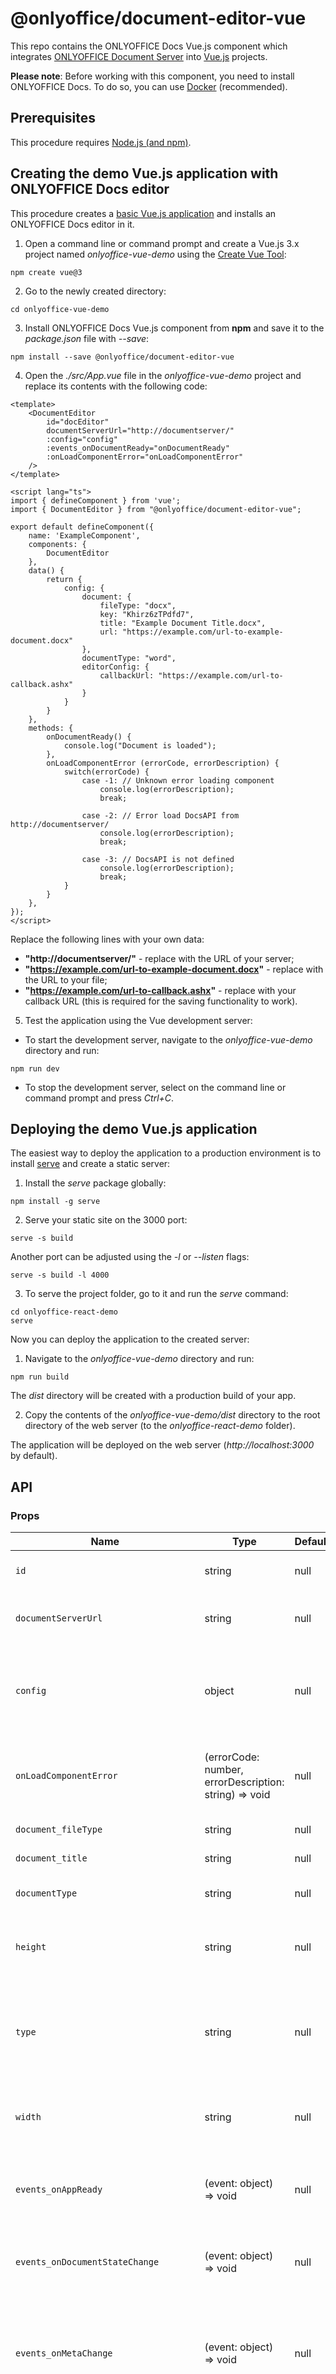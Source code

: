 # @onlyoffice/document-editor-vue

This repo contains the ONLYOFFICE Docs Vue.js component which integrates [ONLYOFFICE Document Server](https://github.com/ONLYOFFICE/DocumentServer) into [Vue.js](https://vuejs.org/) projects.

**Please note**: Before working with this component, you need to install ONLYOFFICE Docs. To do so, you can use [Docker](https://github.com/onlyoffice/Docker-DocumentServer) (recommended).

## Prerequisites
This procedure requires [Node.js (and npm)](https://nodejs.org/en).

## Creating the demo Vue.js application with ONLYOFFICE Docs editor
This procedure creates a [basic Vue.js application](https://cli.vuejs.org/guide/creating-a-project.html#vue-create) and installs an ONLYOFFICE Docs editor in it.

1. Open a command line or command prompt and create a Vue.js 3.x project named *onlyoffice-vue-demo* using the [Create Vue Tool](https://github.com/vuejs/create-vue):

```
npm create vue@3
```

2. Go to the newly created directory:

```
cd onlyoffice-vue-demo
```

3. Install ONLYOFFICE Docs Vue.js component from **npm** and save it to the *package.json* file with *--save*:

```
npm install --save @onlyoffice/document-editor-vue
```

4. Open the *./src/App.vue* file in the *onlyoffice-vue-demo* project and replace its contents with the following code:

```
<template>
    <DocumentEditor 
        id="docEditor" 
        documentServerUrl="http://documentserver/"
        :config="config"
        :events_onDocumentReady="onDocumentReady"
        :onLoadComponentError="onLoadComponentError"
    /> 
</template>

<script lang="ts">
import { defineComponent } from 'vue';
import { DocumentEditor } from "@onlyoffice/document-editor-vue";

export default defineComponent({
    name: 'ExampleComponent',
    components: {
        DocumentEditor
    },
    data() {
        return {
            config: {
                document: {
                    fileType: "docx",
                    key: "Khirz6zTPdfd7",
                    title: "Example Document Title.docx",
                    url: "https://example.com/url-to-example-document.docx"
                },
                documentType: "word",
                editorConfig: {
                    callbackUrl: "https://example.com/url-to-callback.ashx"
                }
            }
        }
    },
    methods: {
        onDocumentReady() {
            console.log("Document is loaded");
        },
        onLoadComponentError (errorCode, errorDescription) {
            switch(errorCode) {
                case -1: // Unknown error loading component
                    console.log(errorDescription);
                    break;

                case -2: // Error load DocsAPI from http://documentserver/
                    console.log(errorDescription);
                    break;

                case -3: // DocsAPI is not defined
                    console.log(errorDescription);
                    break;
            }
        }
    },
});
</script>
```

Replace the following lines with your own data:
* **"http://documentserver/"** - replace with the URL of your server;
* **"https://example.com/url-to-example-document.docx"** - replace with the URL to your file;
* **"https://example.com/url-to-callback.ashx"** - replace with your callback URL (this is required for the saving functionality to work).

5. Test the application using the Vue development server:

* To start the development server, navigate to the *onlyoffice-vue-demo* directory and run:

```
npm run dev
```

* To stop the development server, select on the command line or command prompt and press *Ctrl+C*.

## Deploying the demo Vue.js application

The easiest way to deploy the application to a production environment is to install [serve](https://github.com/vercel/serve) and create a static server:

1. Install the *serve* package globally:

```
npm install -g serve
```

2. Serve your static site on the 3000 port:

```
serve -s build
```

Another port can be adjusted using the *-l* or *--listen* flags:

```
serve -s build -l 4000
```

3. To serve the project folder, go to it and run the *serve* command:

```
cd onlyoffice-react-demo
serve
```

Now you can deploy the application to the created server:

1. Navigate to the *onlyoffice-vue-demo* directory and run:

```
npm run build
```

The *dist* directory will be created with a production build of your app.

2. Copy the contents of the *onlyoffice-vue-demo/dist* directory to the root directory of the web server (to the *onlyoffice-react-demo* folder).

The application will be deployed on the web server (*http://localhost:3000* by default).


## API
### Props
| Name | Type | Default | Required | Description |
| ------------- | ------------- | ------------- | ------------- | ------------- |
| `id` | string | null | yes | Component unique identifier. |
| `documentServerUrl` | string | null | yes | Address ONLYOFFICE Document Server. |
| `config` | object | null | yes | Generic configuration object for opening a file with token. [Config API](https://api.onlyoffice.com/editors/config/) |
| `onLoadComponentError` | (errorCode: number, errorDescription: string) => void | null | no | The function called when an error occurs while loading a component |
| `document_fileType` | string | null | no | The type of the file. |
| `document_title` | string | null | no | The file name. |
| `documentType` | string | null | no | The document type. |
| `height` | string | null | no | Defines the document height in the browser window. |
| `type` | string | null | no | Defines the platform type used to access the document (desktop, mobile or embedded). |
| `width` | string | null | no | Defines the document width in the browser window. |
| `events_onAppReady` | (event: object) => void | null | no | The function called when the application is loaded into the browser. |
| `events_onDocumentStateChange` | (event: object) => void | null | no | The function called when the document is modified. |
| `events_onMetaChange` | (event: object) => void | null | no | The function called when the meta information of the document is changed via the meta command. |
| `events_onDocumentReady` | (event: object) => void | null | no | The function called when the document is loaded into the document editor. |
| `events_onInfo` | (event: object) => void | null | no | The function called when the application opened the file. |
| `events_onWarning`| (event: object) => void | null | no | The function called when a warning occurs. |
| `events_onError` | (event: object) => void | null | no | The function called when an error or some other specific event occurs. |
| `events_onRequestSharingSettings` | (event: object) => void | null | no | The function called when the user is trying to manage document access rights by clicking _Change access rights_ button. |
| `events_onRequestRename` | (event: object) => void | null | no | The function called when the user is trying to rename the file by clicking the _Rename..._ button. |
| `events_onMakeActionLink` | (event: object) => void | null | no | The function called when the user is trying to get link for opening the document which contains a bookmark, scrolling to the bookmark position. |
| `events_onRequestInsertImage` | (event: object) => void | null | no | The function called when the user is trying to insert an image by clicking the _Image from Storage_ button. |
| `events_onRequestSaveAs` | (event: object) => void | null | no | The function called when the user is trying to save file by clicking _Save Copy as..._ button. |
| `events_onRequestMailMergeRecipients` | (event: object) => void | null | no | the function called when the user is trying to select recipients data by clicking the _Mail merge_ button. |
| `events_onRequestCompareFile` | (event: object) => void | null | no | The function called when the user is trying to select document for comparing by clicking the _Document from Storage_ button. |
| `events_onRequestEditRights` | (event: object) => void | null | no | The function called when the user is trying to switch the document from the viewing into the editing mode by clicking the _Edit Document_ button. |
| `events_onRequestHistory` | (event: object) => void | null | no | The function called when the user is trying to show the document version history by clicking the _Version History_ button. |
| `events_onRequestHistoryClose` | (event: object) => void | null | no | The function called when the user is trying to go back to the document from viewing the document version history by clicking the _Close History_ button. |
| `events_onRequestHistoryData` | (event: object) => void | null | no | The function called when the user is trying to click the specific document version in the document version history. |
| `events_onRequestRestore` | (event: object) => void | null | no | The function called when the user is trying to restore the file version by clicking the _Restore_ button in the version history. |

## Storybook

Change the address of the Document Server in the *config/default.json* file:
```
"documentServerUrl": "http://documentserver/"
```

### Build Storybook:
```
npm run build-storybook
```
### Start Storybook:
```
npm run storybook
```

## Development

### Clone project from the GitHub repository:
```
git clone https://github.com/ONLYOFFICE/document-editor-vue
```
### Install the project dependencies:
```
npm install
```
### Test the component:
```
npm run test
```
### Build the project:
```
npm run build
```
### Create the package:
```
npm pack
```

## Feedback and support

In case you have any issues, questions, or suggestions for the ONLYOFFICE Document Server Vue component, please refer to the [Issues](https://github.com/ONLYOFFICE/document-editor-vue/issues) section.

Official project website: [www.onlyoffice.com](https://www.onlyoffice.com/).

Support forum: [forum.onlyoffice.com](https://forum.onlyoffice.com/).

